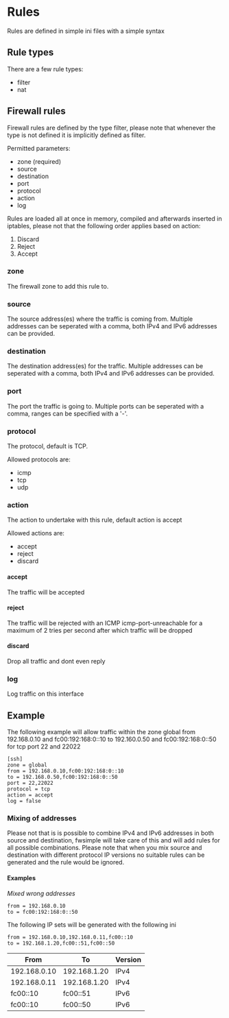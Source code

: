 Rules
=====

Rules are defined in simple ini files with a simple syntax

Rule types
----------
There are a few rule types:
* filter
* nat

Firewall rules
--------------
Firewall rules are defined by the type filter, please note that whenever
the type is not defined it is implicitly defined as filter.

Permitted parameters:
* zone (required)
* source
* destination
* port
* protocol
* action 
* log

Rules are loaded all at once in memory, compiled and afterwards inserted in 
iptables, please not that the following order applies based on action:
1. Discard
2. Reject
3. Accept


### zone
The firewall zone to add this rule to.

### source
The source address(es) where the traffic is coming from. Multiple addresses can be seperated with a comma, both IPv4 and IPv6 addresses can be provided.

### destination
The destination address(es) for the traffic. Multiple addresses can be seperated with a comma, both IPv4 and IPv6 addresses can be provided.

### port
The port the traffic is going to. Multiple ports can be seperated with a comma, ranges can be specified with a '-'.

### protocol
The protocol, default is TCP.

Allowed protocols are:
* icmp
* tcp
* udp

### action
The action to undertake with this rule, default action is accept

Allowed actions are:
* accept
* reject
* discard

#### accept 
The traffic will be accepted

#### reject 
The traffic will be rejected with an ICMP icmp-port-unreachable for a 
maximum of 2 tries per second after which traffic will be dropped

#### discard 
Drop all traffic and dont even reply

### log
Log traffic on this interface

## Example
The following example will allow traffic within the zone global from 192.168.0.10 and fc00:192:168:0::10 to 192.160.0.50 and fc00:192:168:0::50 for tcp port 22 and 22022
```dosini
[ssh]
zone = global
from = 192.168.0.10,fc00:192:168:0::10
to = 192.168.0.50,fc00:192:168:0::50
port = 22,22022
protocol = tcp
action = accept
log = false
```

### Mixing of addresses
Please not that is is possible to combine IPv4 and IPv6 addresses in both source and destination, fwsimple will take care of this and will add rules for all possible combinations. Please note that when you mix source and destination with different protocol IP versions no suitable rules can be generated and the rule would be ignored.

#### Examples
*Mixed wrong addresses*
```dosini
from = 192.168.0.10
to = fc00:192:168:0::50
```

The following IP sets will be generated with the following ini
```dosini
from = 192.168.0.10,192.168.0.11,fc00::10
to = 192.168.1.20,fc00::51,fc00::50
```

| From         | To           | Version |
| ------------ | ------------ | ------- |
| 192.168.0.10 | 192.168.1.20 | IPv4    |
| 192.168.0.11 | 192.168.1.20 | IPv4    |
| fc00::10     | fc00::51     | IPv6    |
| fc00::10     | fc00::50     | IPv6    |

